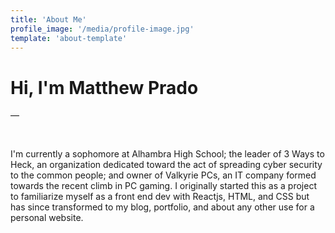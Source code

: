 ```yaml
---
title: 'About Me'
profile_image: '/media/profile-image.jpg'
template: 'about-template'
---
```


# Hi, I'm Matthew Prado

—

<p>&nbsp;</p>

I'm currently a sophomore at Alhambra High School; the leader of 3 Ways to Heck, an organization dedicated toward the act of spreading cyber security to the common people; and owner of Valkyrie PCs, an IT company formed towards the recent climb in PC gaming. I originally started this as a project to familiarize myself as a front end dev with Reactjs, HTML, and CSS but has since transformed to my blog, portfolio, and about any other use for a personal website.


